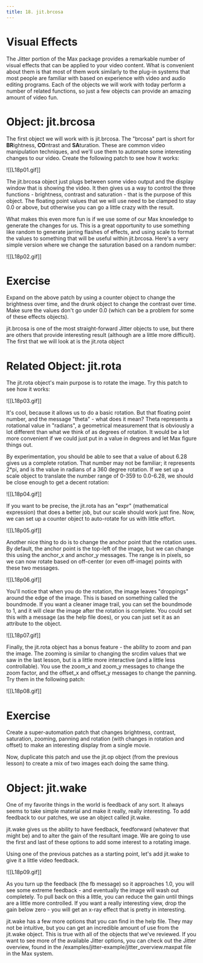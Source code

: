 ```yaml
---
title: 18. jit.brcosa
---
```

# Visual Effects

The Jitter portion of the Max package provides a remarkable number of visual effects that can be applied to your video content. What is convenient about them is that most of them work similarly to the plug-in systems that most people are familiar with based on experience with video and audio editing programs. Each of the objects we will work with today perform a number of related functions, so just a few objects can provide an amazing amount of video fun.

# Object: jit.brcosa

The first object we will work with is jit.brcosa. The "brcosa" part is short for **BR**ightness, **CO**ntrast and **SA**turation. These are common video manipulation techniques, and we'll use them to automate some interesting changes to our video. Create the following patch to see how it works:

![[L18p01.gif]]

The jit.brcosa object just plugs between some video output and the display window that is showing the video. It then gives us a way to control the three functions - brightness, contrast and saturation - that is the purpose of this object. The floating point values that we will use need to be clamped to stay 0.0 or above, but otherwise you can go a little crazy with the result.

What makes this even more fun is if we use some of our Max knowledge to generate the changes for us. This is a great opportunity to use something like random to generate jarring flashes of effects, and using scale to format the values to something that will be useful within jit.brcosa. Here's a very simple version where we change the saturation based on a random number:

![[L18p02.gif]]

# Exercise

Expand on the above patch by using a counter object to change the brightness over time, and the drunk object to change the contrast over time. Make sure the values don't go under 0.0 (which can be a problem for some of these effects objects).

jit.brcosa is one of the most straight-forward Jitter objects to use, but there are others that provide interesting result (although are a little more difficult). The first that we will look at is the jit.rota object

# Related Object: jit.rota

The jit.rota object's main purpose is to rotate the image. Try this patch to see how it works:

![[L18p03.gif]]

It's cool, because it allows us to do a basic rotation. But that floating point number, and the message "theta" - what does it mean? Theta represents a rotational value in "radians", a geometrical measurement that is obviously a lot different than what we think of as degrees of rotation. It would be a lot more convenient if we could just put in a value in degrees and let Max figure things out.

By experimentation, you should be able to see that a value of about 6.28 gives us a complete rotation. That number may not be familiar; it represents 2*pi, and is the value in radians of a 360 degree rotation. If we set up a scale object to translate the number range of 0-359 to 0.0-6.28, we should be close enough to get a decent rotation:

![[L18p04.gif]]

If you want to be precise, the jit.rota has an "expr" (mathematical expression) that does a better job, but our scale should work just fine. Now, we can set up a counter object to auto-rotate for us with little effort.

![[L18p05.gif]]

Another nice thing to do is to change the anchor point that the rotation uses. By default, the anchor point is the top-left of the image, but we can change this using the anchor_x and anchor_y messages. The range is in pixels, so we can now rotate based on off-center (or even off-image) points with these two messages.

![[L18p06.gif]]

You'll notice that when you do the rotation, the image leaves "droppings" around the edge of the image. This is based on something called the boundmode. If you want a cleaner image trail, you can set the boundmode to 1, and it will clear the image after the rotation is complete. You could set this with a message (as the help file does), or you can just set it as an attribute to the object.

![[L18p07.gif]]

Finally, the jit.rota object has a bonus feature - the ability to zoom and pan the image. The zooming is similar to changing the srcdim values that we saw in the last lesson, but is a little more interactive (and a little less controllable). You use the zoom_x and zoom_y messages to change the zoom factor, and the offset_x and offset_y messages to change the panning. Try them in the following patch:

![[L18p08.gif]]

# Exercise

Create a super-automation patch that changes brightness, contrast, saturation, zooming, panning and rotation (with changes in rotation and offset) to make an interesting display from a single movie.

Now, duplicate this patch and use the jit.op object (from the previous lesson) to create a mix of two images each doing the same thing.

# Object: jit.wake

One of my favorite things in the world is feedback of any sort. It always seems to take simple material and make it really, really interesting. To add feedback to our patches, we use an object called jit.wake.

jit.wake gives us the ability to have feedback, feedforward (whatever that might be) and to alter the gain of the resultant image. We are going to use the first and last of these options to add some interest to a rotating image.

Using one of the previous patches as a starting point, let's add jit.wake to give it a little video feedback.

![[L18p09.gif]]

As you turn up the feedback (the fb message) so it approaches 1.0, you will see some extreme feedback - and eventually the image will wash out completely. To pull back on this a little, you can reduce the gain until things are a little more controlled. If you want a really interesting view, drop the gain below zero - you will get an x-ray effect that is pretty in interesting.

jit.wake has a few more options that you can find in the help file. They may not be intuitive, but you can get an incredible amount of use from the jit.wake object. This is true with all of the objects that we've reviewed. If you want to see more of the available Jitter options, you can check out the Jitter overview, found in the /examples/jitter-example/jitter_overview.maxpat file in the Max system.
